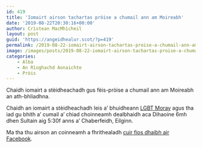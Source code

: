 ```yaml
---
id: 419
title: 'Iomairt airson tachartas pròise a chumail ann am Moireabh'
date: '2019-08-22T20:30:16+00:00'
author: Crìstean MacMhìcheil
layout: post
guid: 'https://angeidhealur.scot/?p=419'
permalink: /2019-08-22-iomairt-airson-tachartas-proise-a-chumail-ann-am-moireabh/
image: /images/posts/2019-08-22-iomairt-airson-tachartas-proise-a-chumail-ann-am-moireabh.webp
categories:
    - Alba
    - An Rìoghachd Aonaichte
    - Pròis
---
```


Chaidh iomairt a stèidheachadh gus fèis-pròise a chumail ann am Moireabh an ath-bhliadhna.

Chaidh an iomairt a stèidheachadh leis a’ bhuidheann [LGBT Moray](https://www.facebook.com/lgbt.moray/) agus tha iad gu bhith a’ cumail a’ chiad choinneamh dealbhaidh aca Dihaoine 6mh dhen Sultain aig 5:30f anns a’ Chaberfeidh, Eilginn.

Ma tha thu airson an coinneamh a fhrithealadh [cuir fios dhaibh air Facebook](https://www.facebook.com/events/351088392509215/?ti=icl).
